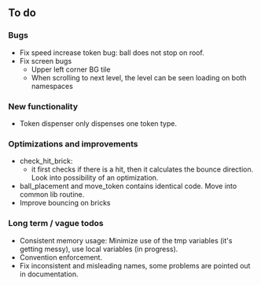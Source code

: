 ## To do

### Bugs
* Fix speed increase token bug: ball does not stop on roof.
* Fix screen bugs
    * Upper left corner BG tile
    * When scrolling to next level, the level can be seen loading
      on both namespaces

### New functionality
* Token dispenser only dispenses one token type.

### Optimizations and improvements
* check_hit_brick: 
    * it first checks if there is a hit, then it calculates the bounce 
      direction. Look into possibility of an optimization.
* ball_placement and move_token contains identical code. Move into common lib routine.
* Improve bouncing on bricks

### Long term / vague todos
* Consistent memory usage: Minimize use of the tmp variables (it's getting messy), use local variables (in progress).
* Convention enforcement.
* Fix inconsistent and misleading names, some problems are pointed out in documentation.
